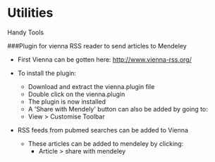 # Utilities
Handy Tools

###Plugin for vienna RSS reader to send articles to Mendeley  
   - First Vienna can be gotten here: http://www.vienna-rss.org/  
   - To install the plugin:
     * Download and extract the vienna.plugin file
     * Double click on the vienna.plugin
     *  The plugin is now installed
     *  A 'Share with Mendely' button can also be added by going to:
       * View > Customise Toolbar
  
   - RSS feeds from pubmed searches can be added to Vienna
     * These articles can be added to mendeley by clicking:
       * Article > share with mendeley

